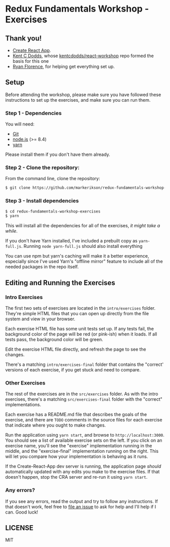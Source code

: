 # Redux Fundamentals Workshop - Exercises

## Thank you!

- [Create React App](https://github.com/facebook/create-react-app).
- [Kent C Dodds](https://github.com/kentcdodds), whose [kentcdodds/react-workshop](https://github.com/kentcdodds/react-workshop) repo formed the basis for this one
- [Ryan Florence](https://github.com/ryanflorence), for helping get everything set up.

## Setup

Before attending the workshop, please make sure you have followed these instructions to set up the exercises, and make sure you can run them.

### Step 1 - Dependencies

You will need:

* [Git](http://git-scm.com/downloads)
* [node.js](https://nodejs.org/) (>= 8.4)
* [yarn](https://yarnpkg.com/en/docs/install)

Please install them if you don't have them already.

### Step 2 - Clone the repository:

From the command line, clone the repository:

```sh
$ git clone https://github.com/markerikson/redux-fundamentals-workshop-exercises.git
```

### Step 3 - Install dependencies

```sh
$ cd redux-fundamentals-workshop-exercises
$ yarn
```

This will install all the dependencies for all of the exercises, _it might take a while_.

If you don't have Yarn installed, I've included a prebuilt copy as `yarn-full.js`.  Running `node yarn-full.js` should also install everything

You can use npm but yarn's caching will make it a better experience, especially since I've used Yarn's "offline mirror" feature to include all of the needed packages in the repo itself.


## Editing and Running the Exercises

### Intro Exercises

The first two sets of exercises are located in the `intro/exercises` folder.  They're simple HTML files that you can open up directly from the file system and view in your browser.

Each exercise HTML file has some unit tests set up.  If any tests fail, the background color of the page will be red (or pink-ish) when it loads.  If all tests pass, the background color will be green.

Edit the exercise HTML file directly, and refresh the page to see the changes.

There's a matching `intro/exercises-final` folder that contains the "correct' versions of each exercise, if you get stuck and need to compare.


### Other Exercises

The rest of the exercises are in the `src/exercises` folder.  As with the intro exercises, there's a matching `src/exercises-final` folder with the "correct" implementations.

Each exercise has a README.md file that describes the goals of the exercise, and there are `TODO` comments in the source files for each exercise that indicate where you ought to make changes.

Run the application using `yarn start`, and browse to `http://localhost:3000`.  You should see a list of available exercise sets on the left.  If you click on an exercise name, you'll see the "exercise" implementation running in the middle, and the "exercise-final" implementation running on the right.  This will let you compare how your implementation is behaving as it runs.

If the Create-React-App dev server is running, the application page _should_ automatically updated with any edits you make to the exercise files.  If that doesn't happen, stop the CRA server and re-run it using `yarn start`.


### Any errors?

If you see any errors, read the output and try to follow any instructions. If that doesn't work, feel free to
[file an issue](https://github.com/markerikson/redux-fundamentals-workshop-exercises/issues/new) to ask for help and I'll help if I can. Good luck!


## LICENSE

MIT

